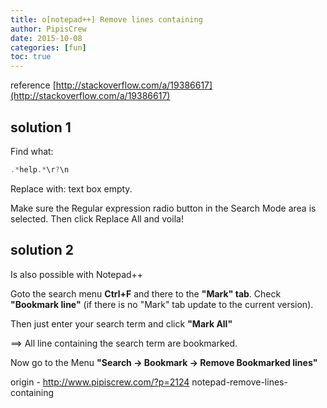```yaml
---
title: o[notepad++] Remove lines containing
author: PipisCrew
date: 2015-10-08
categories: [fun]
toc: true
---
```


reference 
[http://stackoverflow.com/a/19386617](http://stackoverflow.com/a/19386617)

## solution 1

Find what:
```js
.*help.*\r?\n
```

Replace with: text box empty.

Make sure the Regular expression radio button in the Search Mode area is selected. Then click Replace All and voila! 

## solution 2

Is also possible with Notepad++

Goto the search menu **Ctrl+F** and there to the **"Mark" tab**. Check **"Bookmark
line"** (if there is no "Mark" tab update to the current version).

Then just enter your search term and click **"Mark All"**

==> All line containing the search term are bookmarked.

Now go to the Menu **"Search -> Bookmark -> Remove Bookmarked lines"**

origin - http://www.pipiscrew.com/?p=2124 notepad-remove-lines-containing